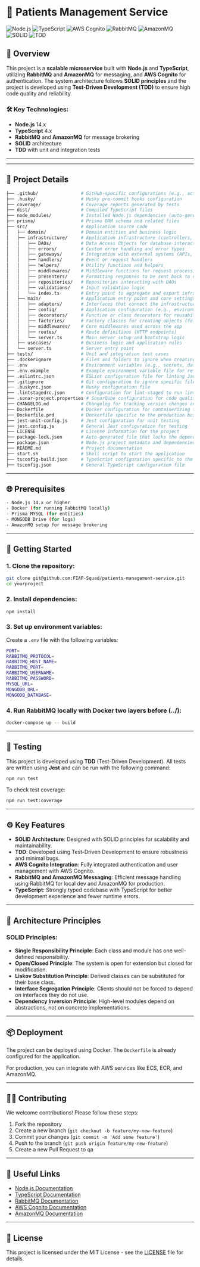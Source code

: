
# 🚀 Patients Management Service

![Node.js](https://img.shields.io/badge/Node.js-14.x-brightgreen) ![TypeScript](https://img.shields.io/badge/TypeScript-4.x-blue) ![AWS Cognito](https://img.shields.io/badge/AWS%20Cognito-Enabled-yellow) ![RabbitMQ](https://img.shields.io/badge/RabbitMQ-3.8-orange) ![AmazonMQ](https://img.shields.io/badge/AmazonMQ-Enabled-red) ![SOLID](https://img.shields.io/badge/Architecture-SOLID-brightgreen) ![TDD](https://img.shields.io/badge/Test%20Coverage-100%25-green)

## 📘 Overview

This project is a **scalable microservice** built with **Node.js** and **TypeScript**, utilizing **RabbitMQ** and **AmazonMQ** for messaging, and **AWS Cognito** for authentication. The system architecture follows **SOLID principles** and the project is developed using **Test-Driven Development (TDD)** to ensure high code quality and reliability.

### 🛠️ Key Technologies:
- **Node.js** 14.x
- **TypeScript** 4.x
- **RabbitMQ** and **AmazonMQ** for message brokering
- **SOLID** architecture
- **TDD** with unit and integration tests

---

****

## 📂 Project Details

```bash
├── .github/                # GitHub-specific configurations (e.g., actions, issue templates)
├── .husky/                 # Husky pre-commit hooks configuration
├── coverage/               # Coverage reports generated by tests
├── dist/                   # Compiled TypeScript files
├── node_modules/           # Installed Node.js dependencies (auto-generated by npm or yarn)
├── prisma/                 # Prisma ORM schema and related files
├── src/                    # Application source code
│   ├── domain/             # Domain entities and business logic
│   ├── infrastructure/     # Application infrastructure (controllers, repositories, gateways, etc.)
│   │   ├── DAOs/           # Data Access Objects for database interactions
│   │   ├── errors/         # Custom error handling and error types
│   │   ├── gateways/       # Integration with external systems (APIs, message brokers)
│   │   ├── handlers/       # Event or request handlers
│   │   ├── helpers/        # Utility functions and helpers
│   │   ├── middlewares/    # Middleware functions for request processing (auth, validation)
│   │   ├── presenters/     # Formatting responses to be sent back to clients
│   │   ├── repositories/   # Repositories interacting with DAOs
│   │   ├── validations/    # Input validation logic
│   │   └── index.ts        # Entry point to aggregate and export infrastructure components
│   ├── main/               # Application entry point and core settings
│   │   ├── adapters/       # Interfaces that connect the infrastructure with use cases
│   │   ├── config/         # Application configuration (e.g., environment variables, setup)
│   │   ├── decorators/     # Function or class decorators for reusability (e.g., logging, caching)
│   │   ├── factories/      # Factory classes for creating objects (following Factory pattern)
│   │   ├── middlewares/    # Core middlewares used across the app
│   │   ├── routes/         # Route definitions (HTTP endpoints)
│   │   └── server.ts       # Main server setup and bootstrap logic
│   ├── usecases/           # Business logic and application rules
│   └── server.ts           # Server entry point
├── tests/                  # Unit and integration test cases
├── .dockerignore           # Files and folders to ignore when creating a Docker image
├── .env                    # Environment variables (e.g., secrets, database credentials)
├── .env.example            # Example environment variable file for reference
├── .eslintrc.json          # ESLint configuration file for linting JavaScript/TypeScript code
├── .gitignore              # Git configuration to ignore specific files and folders
├── .huskyrc.json           # Husky configuration file
├── .lintstagedrc.json      # Configuration for lint-staged to run linters on staged files
├── .sonar-project.properties # SonarQube configuration for code quality and static analysis
├── CHANGELOG.md            # Changelog for tracking version changes and updates
├── Dockerfile              # Docker configuration for containerizing the application
├── Dockerfile.prd          # Dockerfile specific to the production build
├── jest-unit-config.js     # Jest configuration for unit testing
├── jest.config.js          # General Jest configuration for testing
├── LICENSE                 # License information for the project
├── package-lock.json       # Auto-generated file that locks the dependency versions
├── package.json            # Node.js project metadata and dependencies
├── README.md               # Project documentation
├── start.sh                # Shell script to start the application
├── tsconfig-build.json     # TypeScript configuration specific to the build process
├── tsconfig.json           # General TypeScript configuration file


```

---

## 🌐 Prerequisites

```bash
- Node.js 14.x or higher
- Docker (for running RabbitMQ locally)
- Prisma MYSQL (for entities)
- MONGODB Drive (for logs)
- AmazonMQ setup for message brokering
```

---

## 🚀 Getting Started

### 1. Clone the repository:
```bash
git clone git@github.com:FIAP-Squad/patients-management-service.git
cd yourproject
```

### 2. Install dependencies:
```bash
npm install
```

### 3. Set up environment variables:
Create a `.env` file with the following variables:
```bash
PORT=
RABBITMQ_PROTOCOL=
RABBITMQ_HOST_NAME=
RABBITMQ_PORT=
RABBITMQ_USERNAME=
RABBITMQ_PASSWORD=
MYSQL_URL=
MONGODB_URL=
MONGODB_DATABASE=

```

### 4. Run RabbitMQ locally with Docker two layers before (../):
```bash
docker-compose up -- build
```

---

## 🧪 Testing

This project is developed using **TDD** (Test-Driven Development). All tests are written using **Jest** and can be run with the following command:

```bash
npm run test
```

To check test coverage:
```bash
npm run test:coverage
```

---

## ⚙️ Key Features

- **SOLID Architecture**: Designed with SOLID principles for scalability and maintainability.
- **TDD**: Developed using Test-Driven Development to ensure robustness and minimal bugs.
- **AWS Cognito Integration**: Fully integrated authentication and user management with AWS Cognito.
- **RabbitMQ and AmazonMQ Messaging**: Efficient message handling using RabbitMQ for local dev and AmazonMQ for production.
- **TypeScript**: Strongly typed codebase with TypeScript for better development experience and fewer runtime errors.

---

## 📖 Architecture Principles

### SOLID Principles:
- **Single Responsibility Principle**: Each class and module has one well-defined responsibility.
- **Open/Closed Principle**: The system is open for extension but closed for modification.
- **Liskov Substitution Principle**: Derived classes can be substituted for their base class.
- **Interface Segregation Principle**: Clients should not be forced to depend on interfaces they do not use.
- **Dependency Inversion Principle**: High-level modules depend on abstractions, not on concrete implementations.

---

## 📦 Deployment

The project can be deployed using Docker. The `Dockerfile` is already configured for the application.

For production, you can integrate with AWS services like ECS, ECR, and AmazonMQ.

---

## 👨‍💻 Contributing

We welcome contributions! Please follow these steps:

1. Fork the repository
2. Create a new branch (`git checkout -b feature/my-new-feature`)
3. Commit your changes (`git commit -m 'Add some feature'`)
4. Push to the branch (`git push origin feature/my-new-feature`)
5. Create a new Pull Request to qa

---

## 🔗 Useful Links

- [Node.js Documentation](https://nodejs.org/en/docs/)
- [TypeScript Documentation](https://www.typescriptlang.org/docs/)
- [RabbitMQ Documentation](https://www.rabbitmq.com/documentation.html)
- [AWS Cognito Documentation](https://docs.aws.amazon.com/cognito/latest/developerguide/what-is-amazon-cognito.html)
- [AmazonMQ Documentation](https://docs.aws.amazon.com/amazon-mq/latest/developer-guide/welcome.html)

---

## 📝 License

This project is licensed under the MIT License - see the [LICENSE](LICENSE) file for details.
